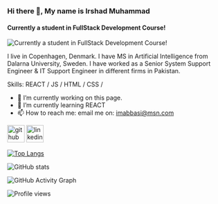 ### Hi there 👋, My name is Irshad Muhammad
#### Currently a student in FullStack Development Course!
![Currently a student in FullStack Development Course!](https://arturssmirnovs.github.io/github-profile-readme-generator/images/banner.png)

I live in Copenhagen, Denmark.
I have MS in Artificial Intelligence from Dalarna University, Sweden.
I have worked as a Senior System Support Engineer & IT Support Engineer in different firms in Pakistan.


Skills:   REACT / JS / HTML / CSS /

- 🔭 I’m currently working on this page. 
- 🌱 I’m currently learning REACT 
- 📫 How to reach me: email me on: imabbasi@msn.com 


[<img src='https://cdn.jsdelivr.net/npm/simple-icons@3.0.1/icons/github.svg' alt='github' height='40'>](https://github.com/im-irshad)  [<img src='https://cdn.jsdelivr.net/npm/simple-icons@3.0.1/icons/linkedin.svg' alt='linkedin' height='40'>](https://www.linkedin.com/in/https://www.linkedin.com/in/irshad-muhammad-8a57a028//)  

[![Top Langs](https://github-readme-stats.vercel.app/api/top-langs/?username=im-irshad)](https://github.com/anuraghazra/github-readme-stats)

![GitHub stats](https://github-readme-stats.vercel.app/api?username=im-irshad&show_icons=true&count_private=true)  

![GitHub Activity Graph](https://activity-graph.herokuapp.com/graph?username=im-irshad)  

![Profile views](https://gpvc.arturio.dev/im-irshad)  
